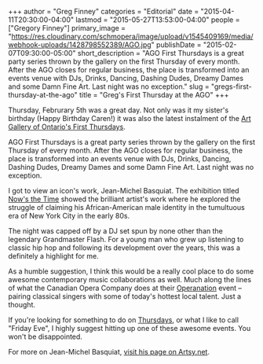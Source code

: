 +++
author = "Greg Finney"
categories = "Editorial"
date = "2015-04-11T20:30:00-04:00"
lastmod = "2015-05-27T13:53:00-04:00"
people = ["Gregory Finney"]
primary_image = "https://res.cloudinary.com/schmopera/image/upload/v1545409169/media/webhook-uploads/1428798552389/AGO.jpg"
publishDate = "2015-02-07T09:30:00-05:00"
short_description = "AGO First Thursdays is a great party series thrown by the gallery on the first Thursday of every month. After the AGO closes for regular business, the place is transformed into an events venue with DJs, Drinks, Dancing, Dashing Dudes, Dreamy Dames and some Damn Fine Art. Last night was no exception."
slug = "gregs-first-thursday-at-the-ago"
title = "Greg&#039;s First Thursday at the AGO"
+++

Thursday, Februrary 5th was a great day. Not only was it my sister's birthday (Happy Birthday Caren!) it was also the latest instalment of the [Art Gallery of Ontario's First Thursdays](http://www.ago.net/firstthursdays).

AGO First Thursdays is a great party series thrown by the gallery on the first Thursday of every month. After the AGO closes for regular business, the place is transformed into an events venue with DJs, Drinks, Dancing, Dashing Dudes, Dreamy Dames and some Damn Fine Art. Last night was no exception.

I got to view an icon's work, Jean-Michel Basquiat. The exhibition titled [Now's the Time](http://www.ago.net/basquiat) showed the brilliant artist's work where he explored the struggle of claiming his African-American male identity in the tumultuous era of New York City in the early 80s.

The night was capped off by a DJ set spun by none other than the legendary Grandmaster Flash. For a young man who grew up listening to classic hip hop and following its development over the years, this was a definitely a highlight for me.

As a humble suggestion, I think this would be a really cool place to do some awesome contemporary music collaborations as well. Much along the lines of what the Canadian Opera Company does at their [Operanation](http://www.coc.ca/SupportTheCOC/SpecialEvents/Operanation.aspx) event – pairing classical singers with some of today's hottest local talent. Just a thought.

If you're looking for something to do on [Thursdays](http://www.ago.net/firstthursdays), or what I like to call "Friday Eve", I highly suggest hitting up one of these awesome events. You won't be disappointed.

For more on Jean-Michel Basquiat, [visit his page on Artsy.net](https://www.artsy.net/artist/jean-michel-basquiat).

